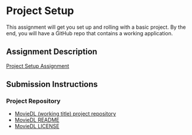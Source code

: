 # Project Setup
This assignment will get you set up and rolling with a basic project. By the end, you will have a GitHub repo that contains a working application.

## Assignment Description
[Project Setup Assignment](https://education.launchcode.org/liftoff/modules/assignments/project-setup)

## Submission Instructions

### Project Repository
- [MovieDL (working title) project repository](https://github.com/Apr-23-LC-LiftOff-STL/Liftoff-Team-Tjovi)  
- [MovieDL README](https://github.com/Apr-23-LC-LiftOff-STL/Liftoff-Team-Tjovi/blob/main/README.md)  
- [MovieDL LICENSE](https://github.com/Apr-23-LC-LiftOff-STL/Liftoff-Team-Tjovi/blob/main/LICENSE)  
